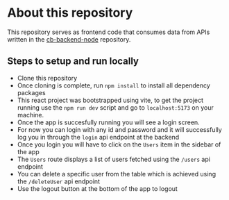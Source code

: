# About this repository

This repository serves as frontend code that consumes data from APIs written in the [cb-backend-node](https://github.com/ajiteshchhatani/cb-backend-node) repository.

## Steps to setup and run locally

- Clone this repository
- Once cloning is complete, run `npm install` to install all dependency packages
- This react project was bootstrapped using vite, to get the project running use the `npm run dev` script and go to `localhost:5173` on your machine.
- Once the app is succesfully running you will see a login screen.
- For now you can login with any id and password and it will successfully log you in through the `login` api endpoint at the backend
- Once you login you will have to click on the `Users` item in the sidebar of the app
- The `Users` route displays a list of users fetched using the `/users` api endpoint
- You can delete a specific user from the table which is achieved using the `/deleteUser` api endpoint
- Use the logout button at the bottom of the app to logout